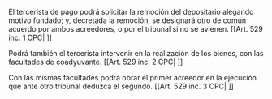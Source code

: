 El tercerista de pago podrá solicitar la remoción del depositario alegando motivo fundado; y, decretada la remoción, se designará otro de común acuerdo por ambos acreedores, o por el tribunal si no se avienen. [[Art. 529 inc. 1 CPC| ]]

Podrá también el tercerista intervenir en la realización de los bienes, con las facultades de coadyuvante. [[Art. 529 inc. 2 CPC| ]]

Con las mismas facultades podrá obrar el primer acreedor en la ejecución que ante otro tribunal deduzca el segundo. [[Art. 529 inc. 3 CPC| ]]